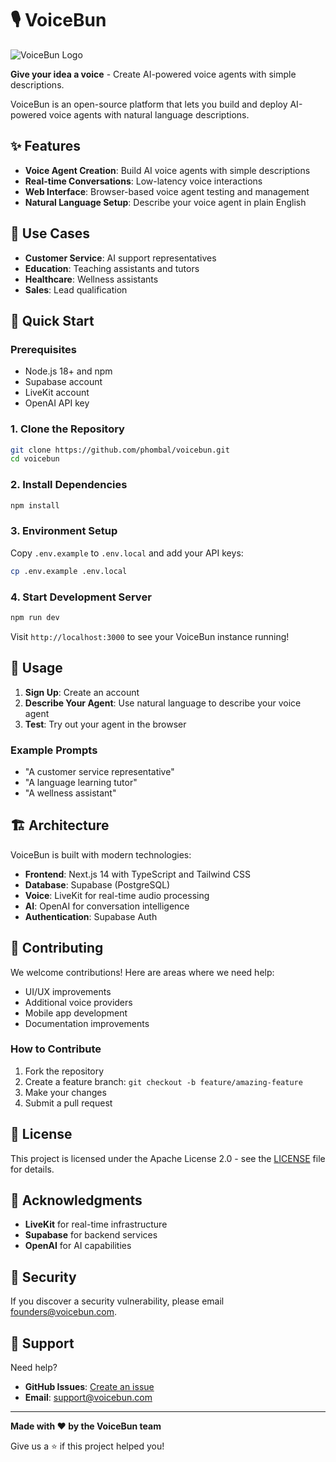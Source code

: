 # 🎙️ VoiceBun

![VoiceBun Logo](https://raw.githubusercontent.com/phombal/voicebun/main/public/VoiceBun-Bun-Only.png)

**Give your idea a voice** - Create AI-powered voice agents with simple descriptions.

VoiceBun is an open-source platform that lets you build and deploy AI-powered voice agents with natural language descriptions.

## ✨ Features

- **Voice Agent Creation**: Build AI voice agents with simple descriptions
- **Real-time Conversations**: Low-latency voice interactions
- **Web Interface**: Browser-based voice agent testing and management
- **Natural Language Setup**: Describe your voice agent in plain English

## 🎯 Use Cases

- **Customer Service**: AI support representatives
- **Education**: Teaching assistants and tutors
- **Healthcare**: Wellness assistants
- **Sales**: Lead qualification

## 🚀 Quick Start

### Prerequisites

- Node.js 18+ and npm
- Supabase account
- LiveKit account
- OpenAI API key

### 1. Clone the Repository

```bash
git clone https://github.com/phombal/voicebun.git
cd voicebun
```

### 2. Install Dependencies

```bash
npm install
```

### 3. Environment Setup

Copy `.env.example` to `.env.local` and add your API keys:

```bash
cp .env.example .env.local
```


### 4. Start Development Server

```bash
npm run dev
```

Visit `http://localhost:3000` to see your VoiceBun instance running!

## 📖 Usage

1. **Sign Up**: Create an account
2. **Describe Your Agent**: Use natural language to describe your voice agent
3. **Test**: Try out your agent in the browser

### Example Prompts

- "A customer service representative"
- "A language learning tutor"
- "A wellness assistant"

## 🏗️ Architecture

VoiceBun is built with modern technologies:

- **Frontend**: Next.js 14 with TypeScript and Tailwind CSS
- **Database**: Supabase (PostgreSQL)
- **Voice**: LiveKit for real-time audio processing
- **AI**: OpenAI for conversation intelligence
- **Authentication**: Supabase Auth

## 🤝 Contributing

We welcome contributions! Here are areas where we need help:

- UI/UX improvements
- Additional voice providers
- Mobile app development
- Documentation improvements

### How to Contribute

1. Fork the repository
2. Create a feature branch: `git checkout -b feature/amazing-feature`
3. Make your changes
4. Submit a pull request

## 📄 License

This project is licensed under the Apache License 2.0 - see the [LICENSE](LICENSE) file for details.

## 🙏 Acknowledgments

- **LiveKit** for real-time infrastructure
- **Supabase** for backend services
- **OpenAI** for AI capabilities

## 🚨 Security

If you discover a security vulnerability, please email founders@voicebun.com.

## 💬 Support

Need help?

- **GitHub Issues**: [Create an issue](https://github.com/phombal/voicebun/issues)
- **Email**: support@voicebun.com

---

**Made with ❤️ by the VoiceBun team**

Give us a ⭐ if this project helped you!
